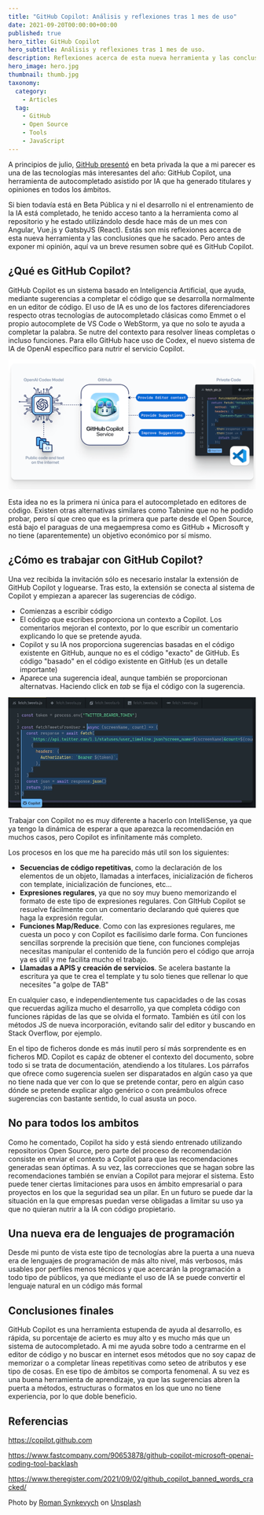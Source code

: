 ```yaml
---
title: "GitHub Copilot: Análisis y reflexiones tras 1 mes de uso"
date: 2021-09-20T00:00:00+00:00
published: true
hero_title: GitHub Copilot
hero_subtitle: Análisis y reflexiones tras 1 mes de uso.
description: Reflexiones acerca de esta nueva herramienta y las conclusiones que he sacado.
hero_image: hero.jpg
thumbnail: thumb.jpg
taxonomy:
  category:
    - Articles
  tag:
    - GitHub
    - Open Source
    - Tools
    - JavaScript
---
```


A principios de julio, [GitHub presentó](https://www.fastcompany.com/90653878/github-copilot-microsoft-openai-coding-tool-backlash) en beta privada la que a mi parecer es una de las tecnologías más interesantes del año: GitHub Copilot, una herramienta de autocompletado asistido por IA que ha generado titulares y opiniones en todos los ámbitos.

Si bien todavía está en Beta Pública y ni el desarrollo ni el entrenamiento de la IA está completado, he tenido acceso tanto a la herramienta como al repositorio y he estado utilizándolo desde hace más de un mes con Angular, Vue.js y GatsbyJS (React). Estás son mis reflexiones acerca de esta nueva herramienta y las conclusiones que he sacado. Pero antes de exponer mi opinión, aquí va un breve resumen sobre qué es GitHub Copilot.

## ¿Qué es GitHub Copilot?

GitHub Copilot es un sistema basado en Inteligencia Artificial, que ayuda, mediante sugerencias a completar el código que se desarrolla normalmente en un editor de código. El uso de IA es uno de los factores diferenciadores respecto otras tecnologías de autocompletado clásicas como Emmet o el propio autocomplete de VS Code o WebStorm, ya que no solo te ayuda a completar la palabra. Se nutre del contexto para resolver líneas completas o incluso funciones. Para ello GitHub hace uso de Codex, el nuevo sistema de IA de OpenAI específico para nutrir el servicio Copilot.

![Arquitectura de GitHub Copilot](github-arch.png)

Esta idea no es la primera ni única para el autocompletado en editores de código. Existen otras alternativas similares como Tabnine que no he podido probar, pero sí que creo que es la primera que parte desde el Open Source, está bajo el paraguas de una megaempresa como es GitHub + Microsoft y no tiene (aparentemente) un objetivo económico por sí mismo.

## ¿Cómo es trabajar con GitHub Copilot?

Una vez recibida la invitación sólo es necesario instalar la extensión de GitHub Copilot y loguearse. Tras esto, la extensión se conecta al sistema de Copilot y empiezan a aparecer las sugerencias de código.

- Comienzas a escribir código
- El código que escribes proporciona un contexto a Copilot. Los comentarios mejoran el contexto, por lo que escribir un comentario explicando lo que se pretende ayuda.
- Copilot y su IA nos proporciona sugerencias basadas en el código existente en GitHub, aunque no es el código "exacto" de GitHub. Es código "basado" en el código existente en GitHub (es un detalle importante)
- Aparece una sugerencia ideal, aunque también se proporcionan alternatvas. Haciendo click en _tab_ se fija el código con la sugerencia.

![Copilot example](copilot-example.gif)

Trabajar con Copilot no es muy diferente a hacerlo con IntelliSense, ya que ya tengo la dinámica de esperar a que aparezca la recomendación en muchos casos, pero Copilot es infinítamente más completo.

Los procesos en los que me ha parecido más util son los siguientes:

- **Secuencias de código repetitivas**, como la declaración de los elementos de un objeto, llamadas a interfaces, inicialización de ficheros con template, inicialización de funciones, etc...
- **Expresiones regulares**, ya que no soy muy bueno memorizando el formato de este tipo de expresiones regulares. Con GItHub Copilot se resuelve fácilmente con un comentario declarando qué quieres que haga la expresión regular.
- **Funciones Map/Reduce**. Como con las expresiones regulares, me cuesta un poco y con Copilot es facilísimo darle forma. Con funciones sencillas sorprende la precisión que tiene, con funciones complejas necesitas manipular el contenido de la función pero el código que arroja ya es útil y me facilita mucho el trabajo.
- **Llamadas a APIS y creación de servicios**. Se acelera bastante la escritura ya que te crea el template y tu solo tienes que rellenar lo que necesites "a golpe de TAB"

En cualquier caso, e independientemente tus capacidades o de las cosas que recuerdas agiliza mucho el desarrollo, ya que completa código con funciones rápidas de las que se olvida el formato. También es útil con los métodos JS de nueva incorporación, evitando salir del editor y buscando en Stack Overflow, por ejemplo.

En el tipo de ficheros donde es más inutil pero sí más sorprendente es en ficheros MD. Copilot es capáz de obtener el contexto del documento, sobre todo si se trata de documentación, atendiendo a los titulares. Los párrafos que ofrece como sugerencia suelen ser disparatados en algún caso ya que no tiene nada que ver con lo que se pretende contar, pero en algún caso dónde se pretende explicar algo genérico o con preámbulos ofrece sugerencias con bastante sentido, lo cual asusta un poco.

## No para todos los ambitos

Como he comentado, Copilot ha sido y está siendo entrenado utilizando repositorios Open Source, pero parte del proceso de recomendación consiste en enviar el contexto a Copilot para que las recomendaciones generadas sean óptimas. A su vez, las correcciones que se hagan sobre las recomendaciones también se envían a Copilot para mejorar el sistema. Esto puede tener ciertas limitaciones para usos en ámbito empresarial o para proyectos en los que la seguridad sea un pilar. En un futuro se puede dar la situación en la que empresas puedan verse obligadas a limitar su uso ya que no quieran nutrir a la IA con código propietario.

## Una nueva era de lenguajes de programación

Desde mi punto de vista este tipo de tecnologías abre la puerta a una nueva era de lenguajes de programación de más alto nivel, más verbosos, más usables por perfiles menos técnicos y que acercarán la programación a todo tipo de públicos, ya que mediante el uso de IA se puede convertir el lenguaje natural en un código más formal

## Conclusiones finales

GitHub Copilot es una herramienta estupenda de ayuda al desarrollo, es rápida, su porcentaje de acierto es muy alto y es mucho más que un sistema de autocompletado. A mi me ayuda sobre todo a centrarme en el editor de código y no buscar en internet esos métodos que no soy capaz de memorizar o a completar líneas repetitivas como seteo de atributos y ese tipo de cosas. En ese tipo de ámbitos se comporta fenomenal. A su vez es una buena herramienta de aprendizaje, ya que las sugerencias abren la puerta a métodos, estructuras o formatos en los que uno no tiene experiencia, por lo que doble beneficio.

## Referencias

<https://copilot.github.com>

<https://www.fastcompany.com/90653878/github-copilot-microsoft-openai-coding-tool-backlash>

<https://www.theregister.com/2021/09/02/github_copilot_banned_words_cracked/>

<span>Photo by <a href="https://unsplash.com/@synkevych?utm_source=unsplash&utm_medium=referral&utm_content=creditCopyText">Roman Synkevych</a> on <a href="https://unsplash.com/s/photos/github?utm_source=unsplash&utm_medium=referral&utm_content=creditCopyText">Unsplash</a>
</span>

